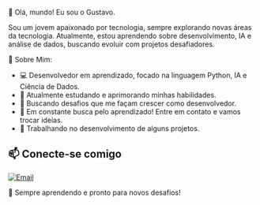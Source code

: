 👋 Olá, mundo! Eu sou o Gustavo.

Sou um jovem apaixonado por tecnologia, sempre explorando novas áreas da tecnologia. Atualmente, estou aprendendo sobre desenvolvimento, IA e análise de dados, buscando evoluir com projetos desafiadores.

🚀 Sobre Mim:
- 💻 Desenvolvedor em aprendizado, focado na linguagem Python, IA e Ciência de Dados.
- 🌱 Atualmente estudando e aprimorando minhas habilidades.
- 🎯 Buscando desafios que me façam crescer como desenvolvedor.
- 🤝 Em constante busca pelo aprendizado! Entre em contato e vamos trocar ideias.
- 📌 Trabalhando no desenvolvimento de alguns projetos.


## 📫 Conecte-se comigo
[![Email](https://img.shields.io/badge/Email-D14836?style=for-the-badge&logo=gmail&logoColor=white)](mailto:lealg392@gmail.com)

🚀 Sempre aprendendo e pronto para novos desafios!
